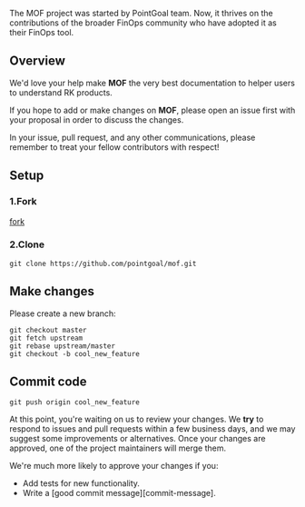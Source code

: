 The MOF project was started by PointGoal team. Now, it thrives on the contributions of the broader FinOps community who have adopted it as their FinOps tool.

## Overview
We'd love your help make **MOF** the very best documentation to helper users to understand RK products.

If you hope to add or make changes on **MOF**, please open an issue first with your proposal in order to discuss the changes.

In your issue, pull request, and any other communications, please remember to treat your fellow contributors with respect!

## Setup
### 1.Fork
[fork](https://github.com/pointgoal/mof-docs/fork)

### 2.Clone
```
git clone https://github.com/pointgoal/mof.git
```

## Make changes
Please create a new branch:

```
git checkout master
git fetch upstream
git rebase upstream/master
git checkout -b cool_new_feature
```

## Commit code
```
git push origin cool_new_feature
```

At this point, you're waiting on us to review your changes. We **try** to respond to issues and pull requests within a few business days, and we may suggest some improvements or alternatives. Once your changes are approved, one of the project maintainers will merge them.

We're much more likely to approve your changes if you:

- Add tests for new functionality.
- Write a [good commit message][commit-message].


